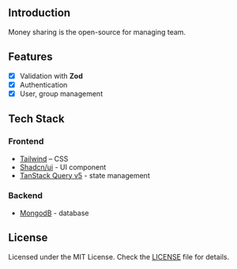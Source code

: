 ## Introduction

Money sharing is the open-source for managing team.

## Features

- [x] Validation with **Zod**
- [x] Authentication
- [x] User, group management

## Tech Stack

### Frontend

- [Tailwind](https://tailwindcss.com/) – CSS
- [Shadcn/ui](https://ui.shadcn.com/) - UI component
- [TanStack Query v5](https://tanstack.com/query/latest) - state management

### Backend

- [MongodB](https://www.mongodb.com/) - database

## License

Licensed under the MIT License. Check the [LICENSE](./LICENSE.md) file for details.
